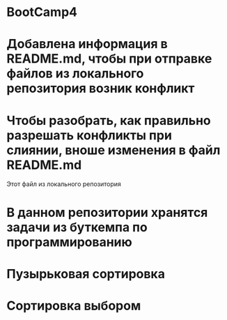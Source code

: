 # BootCamp4
# Добавлена информация в README.md, чтобы при отправке файлов из локального репозитория возник конфликт 
# Чтобы разобрать, как правильно разрешать конфликты при слиянии, вноше изменения в файл README.md
Этот файл из локального репозитория
# В данном репозитории хранятся задачи из буткемпа по программированию
# Пузырьковая сортировка 
# Сортировка выбором
